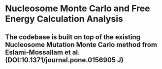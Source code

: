 # Nucleosome Monte Carlo and Free Energy Calculation Analysis

## The codebase is built on top of the existing Nucleosome Mutation Monte Carlo method from Eslami-Mossallam et al. (DOI:10.1371/journal.pone.0156905 J)